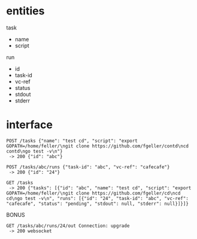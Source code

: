 entities
==
task
  - name
  - script

run
  - id
  - task-id
  - vc-ref
  - status
  - stdout
  - stderr

interface
==

```
POST /tasks {"name": "test cd", "script": "export GOPATH=/home/feller/\ngit clone https://github.com/fgeller/contd\ncd contd\ngo test -v\n"}
 -> 200 {"id": "abc"}
```

```
POST /tasks/abc/runs {"task-id": "abc", "vc-ref": "cafecafe"}
 -> 200 {"id": "24"}
```

```
GET /tasks
 -> 200 {"tasks": [{"id": "abc", "name": "test cd", "script": "export GOPATH=/home/feller/\ngit clone https://github.com/fgeller/cd\ncd cd\ngo test -v\n", "runs": [{"id": "24", "task-id": "abc", "vc-ref": "cafecafe", "status": "pending", "stdout": null, "stderr": null}]}]}
```

BONUS

```
GET /tasks/abc/runs/24/out Connection: upgrade
 -> 200 websocket
```
